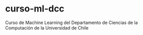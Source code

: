 # curso-ml-dcc
Curso de Machine Learning del Departamento de Ciencias de la Computación de la Universidad de Chile
